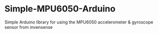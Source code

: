 # Simple-MPU6050-Arduino
Simple Arduino library for using the MPU6050 accelerometer &amp; gyroscope sensor from invensense
